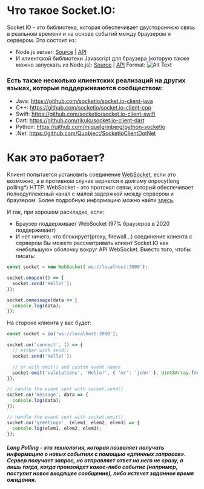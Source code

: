 # Что такое Socket.IO:
Socket.IO - это библиотека, которая обеспечивает двустороннюю связь в реальном времени и на основе событий между браузером и сервером.
Это состоит из:
* Node.js server: [Source](https://github.com/socketio/socket.io) | [API](https://socket.io/docs/v3/server-api/)
* И клиентской библиотеки Javascript для браузера (которую также можно запускать из Node.js): [Source](https://github.com/socketio/socket.io-client) | [API](https://socket.io/docs/v3/client-api/)
Format: ![Alt Text](https://socket.io/images/bidirectional-communication.png)

### Есть также несколько клиентских реализаций на других языках, которые поддерживаются сообществом:
* Java: https://github.com/socketio/socket.io-client-java
* C++: https://github.com/socketio/socket.io-client-cpp
* Swift: https://github.com/socketio/socket.io-client-swift
* Dart: https://github.com/rikulo/socket.io-client-dart
* Python: https://github.com/miguelgrinberg/python-socketio
* .Net: https://github.com/Quobject/SocketIoClientDotNet

# Как это работает?
Клиент попытается установить соединение [WebSocket](https://developer.mozilla.org/ru/docs/Web/API/WebSocket), если это возможно, а в противном случае вернется к долгому опросу(long polling*) HTTP.
WebSocket - это протокол связи, который обеспечивает полнодуплексный канал с малой задержкой между сервером и браузером. Более подробную информацию можно найти [здесь](https://ru.wikipedia.org/wiki/WebSocket).

И так, при хорошем раскладке, если:
* Браузер поддерживает WebSocket (97% браузеров в 2020 поддерживает)
* И нет ничего, что блокирует(proxy, firewall...) соединение клиента с сервером
Вы можете рассматривать клиент Socket.IO как «небольшую» оболочку вокруг API WebSocket.
Вместо того, чтобы писать:
```javascript
const socket = new WebSocket('ws://localhost:3000');

socket.onopen(() => {
  socket.send('Hello!');
});

socket.onmessage(data => {
  console.log(data);
});
```
На стороне клиента у вас будет:
```javascript
const socket = io('ws://localhost:3000');

socket.on('connect', () => {
  // either with send()
  socket.send('Hello!');

  // or with emit() and custom event names
  socket.emit('salutations', 'Hello!', { 'mr': 'john' }, Uint8Array.from([1, 2, 3, 4]));
});

// handle the event sent with socket.send()
socket.on('message', data => {
  console.log(data);
});

// handle the event sent with socket.emit()
socket.on('greetings', (elem1, elem2, elem3) => {
  console.log(elem1, elem2, elem3);
});
```







##### Long Polling - это технология, которая позволяет получать информацию о новых событиях с помощью «длинных запросов». Сервер получает запрос, но отправляет ответ на него не сразу, а лишь тогда, когда произойдет какое-либо событие (например, поступит новое входящее сообщение), либо истечет заданное время ожидания.
